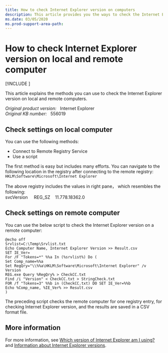 ```yaml
---
title: How to check Internet Explorer version on computers
description: This article provides you the ways to check the Internet Explorer version on a local computer or a remote computer.
ms.date: 03/05/2020
ms.prod-support-area-path: 
---
```

# How to check Internet Explorer version on local and remote computer

[!INCLUDE [](../includes/browsers-important.md)]

This article explains the methods you can use to check the Internet Explorer version on local and remote computers.

_Original product version:_ &nbsp; Internet Explorer  
_Original KB number:_ &nbsp; 556019

## Check settings on local computer

You can use the following methods:

- Connect to Remote Registry Service
- Use a script

The first method is easy but includes many efforts. You can navigate to the following location in the registry after connecting to the remote registry:  
`HKLM\Software\Microsoft\Internet Explorer`

The above registry includes the values in right pane， which resembles the following:  
svcVersion &nbsp; &nbsp; REG_SZ &nbsp; &nbsp;11.778.18362.0

## Check settings on remote computer

You can use the below script to check the Internet Explorer version on a remote computer:

```dos
@echo off
Srvlist=C:\Temp\Srvlist.txt
Echo Computer Name, Internet Explorer Version >> Result.csv
SET IE_Ver=
For /F "Tokens=*" %%a In (%srvlist%) Do (
Set Comp_name=%%a
Set RegQry="\\%%a\HKLM\Software\Microsoft\Internet Explorer" /v Version
REG.exe Query %RegQry% > CheckCC.txt
Find /i "Version" < CheckCC.txt > StringCheck.txt
FOR /f "Tokens=3" %%b in (CheckCC.txt) DO SET IE_Ver=%%b
Echo %Comp_name, %IE_Ver% >> Result.csv
)
```

The preceding script checks the remote computer for one registry entry, for checking Internet Explorer version, and the results are saved in a CSV format file.

## More information

For more information, see [Which version of Internet Explorer am I using?](https://support.microsoft.com/help/17295) and [Information about Internet Explorer versions](https://support.microsoft.com/help/969393).

